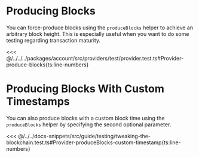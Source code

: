 # Producing Blocks

You can force-produce blocks using the `produceBlocks` helper to achieve an arbitrary block height. This is especially useful when you want to do some testing regarding transaction maturity.

<<< @/../../../packages/account/src/providers/test/provider.test.ts#Provider-produce-blocks{ts:line-numbers}

# Producing Blocks With Custom Timestamps

You can also produce blocks with a custom block time using the `produceBlocks` helper by specifying the second optional parameter.

<<< @/../../docs-snippets/src/guide/testing/tweaking-the-blockchain.test.ts#Provider-produceBlocks-custom-timestamp{ts:line-numbers}
